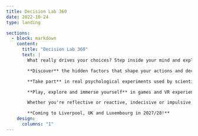 ```yaml
---
title: Decision Lab 360
date: 2022-10-24
type: landing

sections:
  - block: markdown
    content:
      title: "Decision Lab 360"
      text: |
        What really drives your choices? Step inside your mind and explore the fascinating science of decision and action in this interactive, hands-on experience.

        **Discover** the hidden factors that shape your actions and decisions.

        **Take part** in real psychological experiments used by scientists to discover how we think.

        **Play, explore and immerse yourself** in games and VR experiences that sharpen your decision-making skills, and reveal how to avoid unwanted outside influence.

        Whether you're reflective or reactive, indecisive or impulsive, cautious or carefree, this exhibition will help you change the way you choose!

        **Coming to Liverpool, UK and Luxembourg in 2027/28!**
    design:
      columns: "1"
---
```

